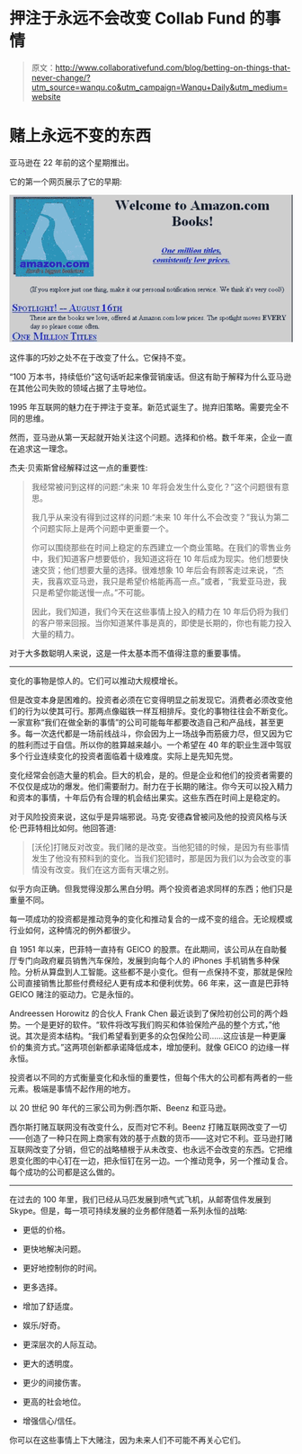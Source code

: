 # 押注于永远不会改变 Collab Fund 的事情

> 原文：<http://www.collaborativefund.com/blog/betting-on-things-that-never-change/?utm_source=wanqu.co&utm_campaign=Wanqu+Daily&utm_medium=website>

# 赌上永远不变的东西



亚马逊在 22 年前的这个星期推出。

它的第一个网页展示了它的早期:

![Screen Shot 2017-07-17 at 10.04.57 AM.png](img/537f5654c03a24e30ce828c2033e2c73.png)

这件事的巧妙之处不在于改变了什么。它保持不变。

“100 万本书，持续低价”这句话听起来像营销废话。但这有助于解释为什么亚马逊在其他公司失败的领域占据了主导地位。

1995 年互联网的魅力在于押注于变革。新范式诞生了。抛弃旧策略。需要完全不同的思维。

然而，亚马逊从第一天起就开始关注这个问题。选择和价格。数千年来，企业一直在追求这一理念。

杰夫·贝索斯曾经解释过这一点的重要性:

> 我经常被问到这样的问题:“未来 10 年将会发生什么变化？”这个问题很有意思。
> 
> 我几乎从来没有得到过这样的问题:“未来 10 年什么不会改变？”我认为第二个问题实际上是两个问题中更重要一个。
> 
> 你可以围绕那些在时间上稳定的东西建立一个商业策略。在我们的零售业务中，我们知道客户想要低价，我知道这将在 10 年后成为现实。他们想要快速交货；他们想要大量的选择。很难想象 10 年后会有顾客走过来说，“杰夫，我喜欢亚马逊，我只是希望价格能再高一点。”或者，“我爱亚马逊，我只是希望你能送慢一点。”不可能。
> 
> 因此，我们知道，我们今天在这些事情上投入的精力在 10 年后仍将为我们的客户带来回报。当你知道某件事是真的，即使是长期的，你也有能力投入大量的精力。

对于大多数聪明人来说，这是一件太基本而不值得注意的重要事情。

***

变化的事物是惊人的。它们可以推动大规模增长。

但是改变本身是困难的。投资者必须在它变得明显之前发现它。消费者必须改变他们的行为以使其可行。那两点像磁铁一样互相排斥。变化的事物往往会不断变化。一家宣称“我们在做全新的事情”的公司可能每年都要改造自己和产品线，甚至更多。每一次迭代都是一场前线战斗，你会因为上一场战争而筋疲力尽，但又因为它的胜利而过于自信。所以你的胜算越来越小。一个希望在 40 年的职业生涯中驾驭多个行业连续变化的投资者面临着十级难度。实际上是先知先觉。

变化经常会创造大量的机会。巨大的机会，是的。但是企业和他们的投资者需要的不仅仅是成功的爆发。他们需要耐力。耐力在于长期的赌注。你今天可以投入精力和资本的事情，十年后仍有合理的机会结出果实。这些东西在时间上是稳定的。

对于风险投资来说，这似乎是异端邪说。马克·安德森曾被问及他的投资风格与沃伦·巴菲特相比如何。他回答道:

> [沃伦]打赌反对改变。我们赌的是改变。当他犯错的时候，是因为有些事情发生了他没有预料到的变化。当我们犯错时，那是因为我们以为会改变的事情没有改变。我们在这方面有天壤之别。

似乎方向正确。但我觉得没那么黑白分明。两个投资者追求同样的东西；他们只是重量不同。

每一项成功的投资都是推动竞争的变化和推动复合的一成不变的组合。无论规模或行业如何，这种情况的例外都很少。

自 1951 年以来，巴菲特一直持有 GEICO 的股票。在此期间，该公司从在自助餐厅专门向政府雇员销售汽车保险，发展到向每个人的 iPhones 手机销售多种保险。分析从算盘到人工智能。这些都不是小变化。但有一点保持不变，那就是保险公司直接销售比那些付费经纪人更有成本和便利优势。66 年来，这一直是巴菲特 GEICO 赌注的驱动力。它是永恒的。

Andreessen Horowitz 的合伙人 Frank Chen 最近谈到了保险初创公司的两个趋势。一个是更好的软件。“软件将改写我们购买和体验保险产品的整个方式，”他说。其次是资本结构。“我们希望看到更多的众包保险公司……这应该是一种更廉价的集资方式。”这两项创新都承诺降低成本，增加便利。就像 GEICO 的边缘一样永恒。

投资者以不同的方式衡量变化和永恒的重要性，但每个伟大的公司都有两者的一些元素。极端是事情不起作用的地方。

以 20 世纪 90 年代的三家公司为例:西尔斯、Beenz 和亚马逊。

西尔斯打赌互联网没有改变什么，反而对它不利。Beenz 打赌互联网改变了一切——创造了一种只在网上商家有效的基于点数的货币——这对它不利。亚马逊打赌互联网改变了分销，但它的战略植根于从未改变、也永远不会改变的东西。它把维恩变化图的中心钉在一边，把永恒钉在另一边。一个推动竞争，另一个推动复合。每个成功的公司都是这么做的。

***

在过去的 100 年里，我们已经从马匹发展到喷气式飞机，从邮寄信件发展到 Skype。但是，每一项可持续发展的业务都伴随着一系列永恒的战略:

*   更低的价格。

*   更快地解决问题。

*   更好地控制你的时间。

*   更多选择。

*   增加了舒适度。

*   娱乐/好奇。

*   更深层次的人际互动。

*   更大的透明度。

*   更少的间接伤害。

*   更高的社会地位。

*   增强信心/信任。

你可以在这些事情上下大赌注，因为未来人们不可能不再关心它们。

